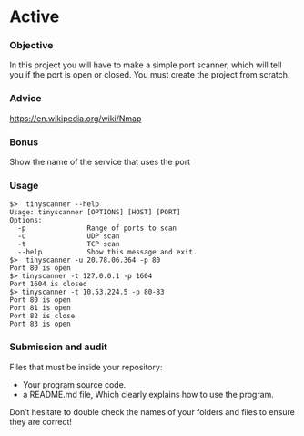 # Active

### Objective

In this project you will have to make a simple port scanner, which will tell you if the port is open or closed.
You must create the project from scratch.

### Advice

https://en.wikipedia.org/wiki/Nmap

### Bonus

Show the name of the service that uses the port

### Usage

```console
$>  tinyscanner --help
Usage: tinyscanner [OPTIONS] [HOST] [PORT]
Options:
  -p               Range of ports to scan
  -u               UDP scan
  -t               TCP scan
  --help           Show this message and exit.
$>  tinyscanner -u 20.78.06.364 -p 80
Port 80 is open
$> tinyscanner -t 127.0.0.1 -p 1604
Port 1604 is closed
$> tinyscanner -t 10.53.224.5 -p 80-83
Port 80 is open
Port 81 is open
Port 82 is close
Port 83 is open
```

### Submission and audit

Files that must be inside your repository:

- Your program source code.
- a README.md file, Which clearly explains how to use the program.

Don’t hesitate to double check the names of your folders and files to ensure they are correct!
